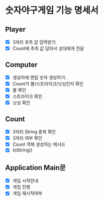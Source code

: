 # 숫자야구게임 기능 명세서

## Player

- [X] 3자리 추측 값 입력받기
- [X] Count에 추측 값 담아서 상대에게 전달

## Computer

- [X] 생성자에 랜덤 숫자 생성하기.
- [X] Count가 볼/스트라이크/낫싱인지 확인
- [X] 볼 확인
- [X] 스트라이크 확인
- [X] 낫싱 확인

## Count

- [X] 3자리 String 중복 확인
- [X] 3자리 여부 확인
- [X] Count 객체 생성하는 메서드
- [X] toString()

## Application Main문

- [X] 게임 시작안내
- [X] 게임 진행
- [X] 게임 재시작여부
